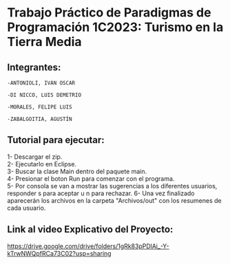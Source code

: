 # Trabajo Práctico de Paradigmas de Programación 1C2023: Turismo en la Tierra Media 

## Integrantes:

	-ANTONIOLI, IVÁN OSCAR

	-DI NICCO, LUIS DEMETRIO
	
	-MORALES, FELIPE LUIS 
	
 	-ZABALGOITIA, AGUSTÍN

 ## Tutorial para ejecutar:
 1- Descargar el zip.	
 2- Ejecutarlo en Eclipse.	
 3- Buscar la clase Main dentro del paquete main.	
 4- Presionar el boton Run para comenzar con el programa.	
 5- Por consola se van a mostrar las sugerencias a los diferentes usuarios, responder s para aceptar u n para rechazar.	
 6- Una vez finalizado aparecerán los archivos en la carpeta "Archivos/out" con los resumenes de cada usuario.	
 
 ## Link al video Explicativo del Proyecto: 
 https://drive.google.com/drive/folders/1gRk83pPDlAi_-Y-kTrwNWQpfRCa73C02?usp=sharing
